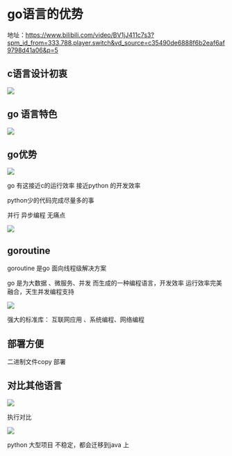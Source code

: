 # go语言的优势

地址：https://www.bilibili.com/video/BV1jJ411c7s3?spm_id_from=333.788.player.switch&vd_source=c35490de6888f6b2eaf6af9798d41a06&p=5



## c语言设计初衷

![](assets/001/01/01/04-1739516197627.png)



## go 语言特色


![](assets/001/01/01/04-1739516268528.png)


## go优势

![](assets/001/01/01/04-1739516380830.png)

go 有这接近c的运行效率 接近python 的开发效率

python少的代码完成尽量多的事


并行 异步编程 无痛点


![](assets/001/01/01/04-1739516525156.png)

## goroutine 

goroutine 是go 面向线程级解决方案


go 是为大数据 、微服务、并发 而生成的一种编程语言，开发效率 运行效率完美融合，天生并发编程支持


![](assets/001/01/01/04-1739516743591.png)

强大的标准库： 互联网应用 、系统编程、网络编程


## 部署方便
二进制文件copy 部署


## 对比其他语言


![](assets/001/01/01/04-1739516896681.png)

执行对比

![](assets/001/01/01/04-1739517092503.png)

python 大型项目 不稳定，都会迁移到java 上  